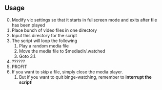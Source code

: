 ## Usage ##
0. Modify vlc settings so that it starts in fullscreen mode and exits after file has been played
1. Place bunch of video files in one directory
2. Input this directory for the script
3. The script will loop the following
	1. Play a random media file
	2. Move the media file to $mediadir/.watched
	3. Goto 3.1.
4. ??????
5. PROFIT
6. If you want to skip a file, simply close the media player.
	1. But if you want to quit binge-watching, remember to __interrupt the script__!

